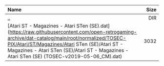 |Name|Size|
|:---|---:|
|[..](../index.html)|DIR|
|[Atari ST - Magazines - Atari STen (SE).dat](https://raw.githubusercontent.com/open-retrogaming-archive/dat-catalog/main/root/normalized/TOSEC-PIX/Atari/ST/Magazines/Atari STen (SE)/Atari ST - Magazines - Atari STen (SE)/Atari ST - Magazines - Atari STen (SE) (TOSEC-v2019-05-06_CM).dat)|3032|
